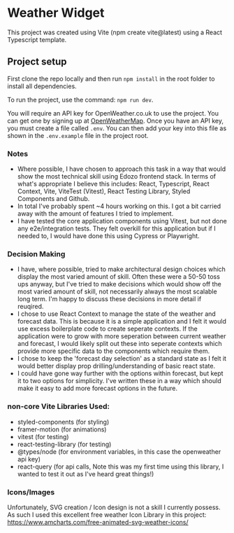 # Weather Widget

This project was created using Vite (npm create vite@latest) using a React Typescript template. 

## Project setup
First clone the repo locally and then run `npm install` in the root folder to install all dependencies.

To run the project, use the command: `npm run dev`.

You will require an API key for OpenWeather.co.uk to use the project. You can get one by signing up at [OpenWeatherMap](https://openweathermap.org/). Once you have an API key, you must create a file called `.env`. You can then add your key into this file as shown in the `.env.example` file in the project root. 

### Notes
- Where possible, I have chosen to approach this task in a way that would show the most technical skill using Edozo frontend stack. In terms of what's appropriate I believe this includes: React, Typescript, React Context, Vite, ViteTest (Vitest), React Testing Library, Styled Components and Github.
- In total I've probably spent ~4 hours working on this. I got a bit carried away with the amount of features I tried to implement. 
- I have tested the core application components using Vitest, but not done any e2e/integration tests. They felt overkill for this application but if I needed to, I would have done this using Cypress or Playwright.

### Decision Making
- I have, where possible, tried to make architectural design choices which display the most varied amount of skill. Often these were a 50-50 toss ups anyway, but I've tried to make decisions which would show off the most varied amount of skill, not necessarily always the most scalable long term. I'm happy to discuss these decisions in more detail if reuqired. 
- I chose to use React Context to manage the state of the weather and forecast data. This is because it is a simple application and I felt it would use excess boilerplate code to create seperate contexts. If the application were to grow with more seperation between current weather and forecast, I would likely split out these into seperate contexts which provide more specific data to the components which require them.
- I chose to keep the 'forecast day selection' as a standard state as I felt it would better display prop drilling/understanding of basic react state.
- I could have gone way further with the options within forecast, but kept it to two options for simplicity. I've written these in a way which should make it easy to add more forecast options in the future.

### non-core Vite Libraries Used:
- styled-components (for styling)
- framer-motion (for animations)
- vitest (for testing)
- react-testing-library (for testing)
- @types/node (for environment variables, in this case the openweather api key)
- react-query (for api calls, Note this was my first time using this library, I wanted to test it out as I've heard great things!)

### Icons/Images
Unfortunately, SVG creation / Icon design is not a skill I currently possess. As such I used this excellent free weather Icon Library in this project: https://www.amcharts.com/free-animated-svg-weather-icons/